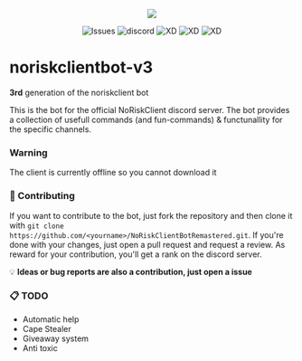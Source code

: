 

<p align="center">
  <img src="https://cdn.discordapp.com/icons/774271756549619722/a_330c6d2af0b91754c22817af47565633.webp?size=128">
</p>

<p align="center">
  <img src="https://img.shields.io/github/issues/Obsilabor/noriskclientbot-v3.svg" alt="Issues"/>
  <img src="https://img.shields.io/discord/774271756549619722.svg" alt="discord"/>
  <img src="https://img.shields.io/badge/built%20by-idiots-red" alt="XD"/>
  <img src="https://img.shields.io/badge/0%25%20bugs-100%25%20features-yellow" alt="XD"/>
  <img src="https://img.shields.io/badge/dont%20talk-about%20the%20code-blue" alt="XD"/>
</p>


# noriskclientbot-v3

**3rd** generation of the noriskclient bot

This is the bot for the official NoRiskClient discord server.
The bot provides a collection of usefull commands (and fun-commands) & functunallity for the specific channels.

### Warning

The client is currently offline so you cannot download it

### 🚀 Contributing

If you want to contribute to the bot, just fork the repository and then clone it with `git clone https://github.com/<yourname>/NoRiskClientBotRemastered.git`.
If you're done with your changes, just open a pull request and request a review. As reward for your contribution, you'll get a rank on the discord server.

💡 **Ideas or bug reports are also a contribution, just open a issue**

### 📋 TODO

- Automatic help
- Cape Stealer
- Giveaway system
- Anti toxic